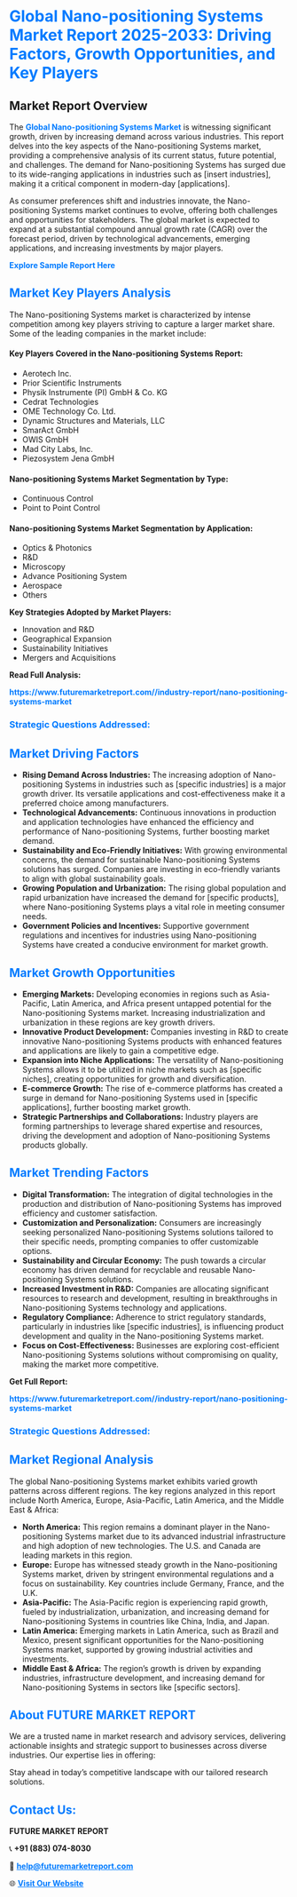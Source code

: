 <h1 style="color: #007BFF;">Global Nano-positioning Systems Market Report 2025-2033: Driving Factors, Growth Opportunities, and Key Players</h1>

<section id="overview">
<h2>Market Report Overview</h2>
<p>The <a href="https://www.futuremarketreport.com//industry-report/nano-positioning-systems-market" style="color: #007BFF; text-decoration: none;"><strong>Global Nano-positioning Systems Market</strong></a> is witnessing significant growth, driven by increasing demand across various industries. This report delves into the key aspects of the Nano-positioning Systems market, providing a comprehensive analysis of its current status, future potential, and challenges. The demand for Nano-positioning Systems has surged due to its wide-ranging applications in industries such as [insert industries], making it a critical component in modern-day [applications].</p>
<p>As consumer preferences shift and industries innovate, the Nano-positioning Systems market continues to evolve, offering both challenges and opportunities for stakeholders. The global market is expected to expand at a substantial compound annual growth rate (CAGR) over the forecast period, driven by technological advancements, emerging applications, and increasing investments by major players.</p>
</section>

<section id="overview">
<p><a href="https://www.futuremarketreport.com//request-sample/reportId=57911" style="color: #007BFF; text-decoration: none;"><strong>Explore Sample Report Here</strong></a></p>
</section>

<section id="key-players">
<h2 style="color: #007BFF;">Market Key Players Analysis</h2>
<p>The Nano-positioning Systems market is characterized by intense competition among key players striving to capture a larger market share. Some of the leading companies in the market include:</p>
<h4>Key Players Covered in the Nano-positioning Systems Report:</h4>
<ul><li>Aerotech Inc.</li><li>Prior Scientific Instruments</li><li>Physik Instrumente (PI) GmbH &amp; Co. KG</li><li>Cedrat Technologies</li><li>OME Technology Co. Ltd.</li><li>Dynamic Structures and Materials, LLC</li><li>SmarAct GmbH</li><li>OWIS GmbH</li><li>Mad City Labs, Inc.</li><li>Piezosystem Jena GmbH</li></ul>
<h4>Nano-positioning Systems Market Segmentation by Type:</h4>
<ul><li>Continuous Control</li><li>Point to Point Control</li></ul>

<h4>Nano-positioning Systems Market Segmentation by Application:</h4>
<ul><li>Optics &amp; Photonics</li><li>R&amp;D</li><li>Microscopy</li><li>Advance Positioning System</li><li>Aerospace</li><li>Others</li></ul>
<p><strong>Key Strategies Adopted by Market Players:</strong></p>
<ul>
<li>Innovation and R&D</li>
<li>Geographical Expansion</li>
<li>Sustainability Initiatives</li>
<li>Mergers and Acquisitions</li>
</ul>
</section>

<section>
<p><strong>Read Full Analysis: </strong></p><a href="https://www.futuremarketreport.com//industry-report/nano-positioning-systems-market" style="color: #007BFF; text-decoration: none;"><strong>https://www.futuremarketreport.com//industry-report/nano-positioning-systems-market</strong></a>
<h3 style="color: #007BFF;">Strategic Questions Addressed:</h3>
</section>

<section id="driving-factors">
<h2 style="color: #007BFF;">Market Driving Factors</h2>
<ul>
<li><strong>Rising Demand Across Industries:</strong> The increasing adoption of Nano-positioning Systems in industries such as [specific industries] is a major growth driver. Its versatile applications and cost-effectiveness make it a preferred choice among manufacturers.</li>
<li><strong>Technological Advancements:</strong> Continuous innovations in production and application technologies have enhanced the efficiency and performance of Nano-positioning Systems, further boosting market demand.</li>
<li><strong>Sustainability and Eco-Friendly Initiatives:</strong> With growing environmental concerns, the demand for sustainable Nano-positioning Systems solutions has surged. Companies are investing in eco-friendly variants to align with global sustainability goals.</li>
<li><strong>Growing Population and Urbanization:</strong> The rising global population and rapid urbanization have increased the demand for [specific products], where Nano-positioning Systems plays a vital role in meeting consumer needs.</li>
<li><strong>Government Policies and Incentives:</strong> Supportive government regulations and incentives for industries using Nano-positioning Systems have created a conducive environment for market growth.</li>
</ul>
</section>

<section id="growth-opportunities">
<h2 style="color: #007BFF;">Market Growth Opportunities</h2>
<ul>
<li><strong>Emerging Markets:</strong> Developing economies in regions such as Asia-Pacific, Latin America, and Africa present untapped potential for the Nano-positioning Systems market. Increasing industrialization and urbanization in these regions are key growth drivers.</li>
<li><strong>Innovative Product Development:</strong> Companies investing in R&D to create innovative Nano-positioning Systems products with enhanced features and applications are likely to gain a competitive edge.</li>
<li><strong>Expansion into Niche Applications:</strong> The versatility of Nano-positioning Systems allows it to be utilized in niche markets such as [specific niches], creating opportunities for growth and diversification.</li>
<li><strong>E-commerce Growth:</strong> The rise of e-commerce platforms has created a surge in demand for Nano-positioning Systems used in [specific applications], further boosting market growth.</li>
<li><strong>Strategic Partnerships and Collaborations:</strong> Industry players are forming partnerships to leverage shared expertise and resources, driving the development and adoption of Nano-positioning Systems products globally.</li>
</ul>
</section>

<section id="trending-factors">
<h2 style="color: #007BFF;">Market Trending Factors</h2>
<ul>
<li><strong>Digital Transformation:</strong> The integration of digital technologies in the production and distribution of Nano-positioning Systems has improved efficiency and customer satisfaction.</li>
<li><strong>Customization and Personalization:</strong> Consumers are increasingly seeking personalized Nano-positioning Systems solutions tailored to their specific needs, prompting companies to offer customizable options.</li>
<li><strong>Sustainability and Circular Economy:</strong> The push towards a circular economy has driven demand for recyclable and reusable Nano-positioning Systems solutions.</li>
<li><strong>Increased Investment in R&D:</strong> Companies are allocating significant resources to research and development, resulting in breakthroughs in Nano-positioning Systems technology and applications.</li>
<li><strong>Regulatory Compliance:</strong> Adherence to strict regulatory standards, particularly in industries like [specific industries], is influencing product development and quality in the Nano-positioning Systems market.</li>
<li><strong>Focus on Cost-Effectiveness:</strong> Businesses are exploring cost-efficient Nano-positioning Systems solutions without compromising on quality, making the market more competitive.</li>
</ul>
</section>

<section>
<p><strong>Get Full Report: </strong></p><a href="https://www.futuremarketreport.com//industry-report/nano-positioning-systems-market" style="color: #007BFF; text-decoration: none;"><strong>https://www.futuremarketreport.com//industry-report/nano-positioning-systems-market</strong></a>
<h3 style="color: #007BFF;">Strategic Questions Addressed:</h3>
</section>


<section id="regional-analysis">
<h2 style="color: #007BFF;">Market Regional Analysis</h2>
<p>The global Nano-positioning Systems market exhibits varied growth patterns across different regions. The key regions analyzed in this report include North America, Europe, Asia-Pacific, Latin America, and the Middle East & Africa:</p>
<ul>
<li><strong>North America:</strong> This region remains a dominant player in the Nano-positioning Systems market due to its advanced industrial infrastructure and high adoption of new technologies. The U.S. and Canada are leading markets in this region.</li>
<li><strong>Europe:</strong> Europe has witnessed steady growth in the Nano-positioning Systems market, driven by stringent environmental regulations and a focus on sustainability. Key countries include Germany, France, and the U.K.</li>
<li><strong>Asia-Pacific:</strong> The Asia-Pacific region is experiencing rapid growth, fueled by industrialization, urbanization, and increasing demand for Nano-positioning Systems in countries like China, India, and Japan.</li>
<li><strong>Latin America:</strong> Emerging markets in Latin America, such as Brazil and Mexico, present significant opportunities for the Nano-positioning Systems market, supported by growing industrial activities and investments.</li>
<li><strong>Middle East & Africa:</strong> The region’s growth is driven by expanding industries, infrastructure development, and increasing demand for Nano-positioning Systems in sectors like [specific sectors].</li>
</ul>
</section>

<footer>
<h2 style="color: #007BFF;">About FUTURE MARKET REPORT</h2>
<p>We are a trusted name in market research and advisory services, delivering actionable insights and strategic support to businesses across diverse industries. Our expertise lies in offering:</p>

<p>Stay ahead in today’s competitive landscape with our tailored research solutions.</p>

<h2 style="color: #007BFF;">Contact Us:</h2>
<p><strong>FUTURE MARKET REPORT</strong></p>
<p>📞 <strong>+91 (883) 074-8030</strong></p>
<p>📧 <strong><a href="mailto:help@futuremarketreport.com" style="color: #007BFF;">help@futuremarketreport.com</a></strong></p>
<p>🌐 <strong><a href="https://www.futuremarketreport.com/" style="color: #007BFF;">Visit Our Website</a></strong></p>
</footer>